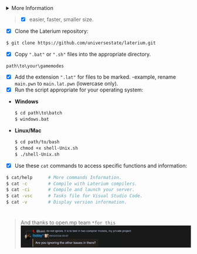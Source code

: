 <details>
  <summary>More Information</summary>
  
  > [Licenses](https://github.com/universestate/laterium/blob/main/LICENSE.md)
  > [Notices](https://github.com/universestate/laterium/blob/main/NOTICE.md)
  > [Example](https://github.com/universestate/laterium/blob/main/STRUCT.md)
  > [Report/Help](https://github.com/universestate/laterium/pulls)

</details>

> - [x] easier, faster, smaller size.

- [x] Clone the Laterium repository:
```bash
$ git clone https://github.com/universestate/laterium.git
```
- [x] Copy `".bat"` or `".sh"` files into the appropriate directory.
```
path\to\your\gamemodes
```
- [x] Add the extension `".lat"` for files to be marked. -example, rename `main.pwn` to `main.lat.pwn` (lowercase only).
- [x] Run the script appropriate for your operating system:

- **Windows**
  ```bat
  $ cd path\to\batch
  $ windows.bat
  ```
- **Linux/Mac**
  ```sh
  $ cd path/to/bash
  $ chmod +x shell-Unix.sh
  $ ./shell-Unix.sh
  ```
- [x] Use these `cat` commands to access specific functions and information:
```bash
$ cat/help      # More commands Information.
$ cat -c        # Compile with Laterium compilers.
$ cat -ci       # Compile and launch your server.
$ cat -vsc      # Tasks file for Visual Studio Code.
$ cat -v        # Display version information.
```
#
> And thanks to open.mp team `*for this`
![History](HISTORY.png)
